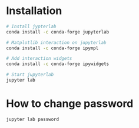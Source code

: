 
# Installation

```bash
# Install jypterlab
conda install -c conda-forge jupyterlab

# Matplotlib interaction on jupyterlab
conda install -c conda-forge ipympl

# Add interaction widgets
conda install -c conda-forge ipywidgets

# Start jupyterlab
jupyter lab
```

# How to change password

```bash
jupyter lab password
```

